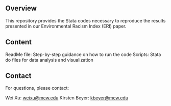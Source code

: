 ## Overview
This repository provides the Stata codes necessary to reproduce the results presented in our Environmental Racism Index (ERI) paper.

## Content
ReadMe file: Step-by-step guidance on how to run the code
Scripts: Stata do files for data analysis and visualization

## Contact
For questions, please contact:

Wei Xu: weixu@mcw.edu
Kirsten Beyer: kbeyer@mcw.edu
